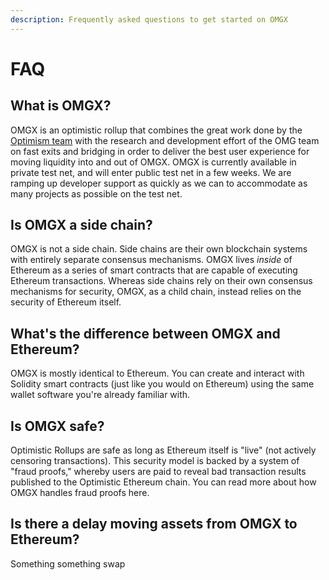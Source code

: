 ```yaml
---
description: Frequently asked questions to get started on OMGX
---
```


# FAQ

## What is OMGX?

OMGX is an optimistic rollup that combines the great work done by the [Optimism team](https://community.optimism.io) with the research and development effort of the OMG team on fast exits and bridging in order to deliver the best user experience for moving liquidity into and out of OMGX. OMGX is currently available in private test net, and will enter public test net in a few weeks. We are ramping up developer support as quickly as we can to accommodate as many projects as possible on the test net.

## Is OMGX a side chain?

OMGX is not a side chain. Side chains are their own blockchain systems with entirely separate consensus mechanisms. OMGX lives _inside_ of Ethereum as a series of smart contracts that are capable of executing Ethereum transactions. Whereas side chains rely on their own consensus mechanisms for security, OMGX, as a child chain, instead relies on the security of Ethereum itself.

## What's the difference between OMGX and Ethereum?

OMGX is mostly identical to Ethereum. You can create and interact with Solidity smart contracts \(just like you would on Ethereum\) using the same wallet software you're already familiar with. 

## Is OMGX safe?

Optimistic Rollups are safe as long as Ethereum itself is "live" \(not actively censoring transactions\). This security model is backed by a system of "fraud proofs," whereby users are paid to reveal bad transaction results published to the Optimistic Ethereum chain. You can read more about how OMGX handles fraud proofs here.

## Is there a delay moving assets from OMGX to Ethereum?

Something something swap

###  <a id="what-s-the-difference-between-optimistic-ethereum-and-ethereum"></a>



